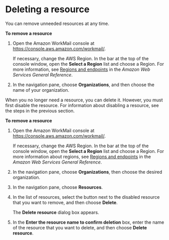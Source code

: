 # Deleting a resource<a name="remove_resource"></a>

You can remove unneeded resources at any time\. 

**To remove a resource**

1. Open the Amazon WorkMail console at [https://console\.aws\.amazon\.com/workmail/](https://console.aws.amazon.com/workmail/)\.

   If necessary, change the AWS Region\. In the bar at the top of the console window, open the **Select a Region** list and choose a Region\. For more information, see [Regions and endpoints](http://docs.aws.amazon.com/general/latest/gr/index.html?rande.html) in the *Amazon Web Services General Reference*\.

1. In the navigation pane, choose **Organizations**, and then choose the name of your organization\.

When you no longer need a resource, you can delete it\. However, you must first disable the resource\. For information about disabling a resource, see the steps in the previous section\.

**To remove a resource**

1. Open the Amazon WorkMail console at [https://console\.aws\.amazon\.com/workmail/](https://console.aws.amazon.com/workmail/)\.

   If necessary, change the AWS Region\. In the bar at the top of the console window, open the **Select a Region** list and choose a Region\. For more information about regions, see [Regions and endpoints](http://docs.aws.amazon.com/general/latest/gr/index.html?rande.html) in the *Amazon Web Services General Reference*\.

1. In the navigation pane, choose **Organizations**, then choose the desired organization\.

1. In the navigation pane, choose **Resources**\.

1. In the list of resources, select the button next to the disabled resource that you want to remove, and then choose **Delete**\.

   The **Delete resource** dialog box appears\. 

1. In the **Enter the resource name to confirm deletion** box, enter the name of the resource that you want to delete, and then choose **Delete resource**\.